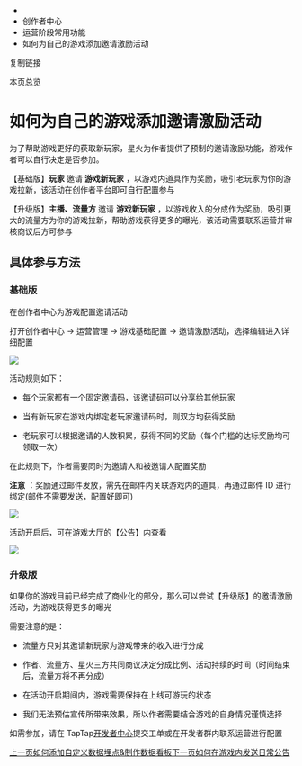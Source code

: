   * [](/)
  * 创作者中心
  * 运营阶段常用功能
  * 如何为自己的游戏添加邀请激励活动

复制链接

本页总览

# 如何为自己的游戏添加邀请激励活动

为了帮助游戏更好的获取新玩家，星火为作者提供了预制的邀请激励功能，游戏作者可以自行决定是否参加。

【基础版】**玩家** 邀请 **游戏新玩家** ，以游戏内道具作为奖励，吸引老玩家为你的游戏拉新，该活动在创作者平台即可自行配置参与

【升级版】**主播、流量方** 邀请 **游戏新玩家**
，以游戏收入的分成作为奖励，吸引更大的流量方为你的游戏拉新，帮助游戏获得更多的曝光，该活动需要联系运营并审核商议后方可参与

## 具体参与方法[​](/Manual/Developer/OpStage/InvitationSystem#具体参与方法 "具体参与方法的直接链接")

### 基础版[​](/Manual/Developer/OpStage/InvitationSystem#基础版 "基础版的直接链接")

在创作者中心为游戏配置邀请活动

打开创作者中心 → 运营管理 → 游戏基础配置 → 邀请激励活动，选择编辑进入详细配置

![](https://doc.sce.xd.com/assets/images/邀请入口-bc3ed9219b1366128a5e26801da66199.jpg)

活动规则如下：

  * 每个玩家都有一个固定邀请码，该邀请码可以分享给其他玩家

  * 当有新玩家在游戏内绑定老玩家邀请码时，则双方均获得奖励

  * 老玩家可以根据邀请的人数积累，获得不同的奖励（每个门槛的达标奖励均可领取一次）

在此规则下，作者需要同时为邀请人和被邀请人配置奖励

**注意** ：奖励通过邮件发放，需先在邮件内关联游戏内的道具，再通过邮件 ID 进行绑定(邮件不需要发送，配置好即可)

![](https://doc.sce.xd.com/assets/images/邀请编辑-12af65e579a1dd8f52beb2568e3d2bf1.png)

活动开启后，可在游戏大厅的【公告】内查看

![](https://doc.sce.xd.com/assets/images/展示-09822e06f11005bb77b0456537c3e40d.png)

### 升级版[​](/Manual/Developer/OpStage/InvitationSystem#升级版 "升级版的直接链接")

如果你的游戏目前已经完成了商业化的部分，那么可以尝试【升级版】的邀请激励活动，为游戏获得更多的曝光

需要注意的是：

  * 流量方只对其邀请新玩家为游戏带来的收入进行分成

  * 作者、流量方、星火三方共同商议决定分成比例、活动持续的时间（时间结束后，流量方将不再分成）

  * 在活动开启期间内，游戏需要保持在上线可游玩的状态

  * 我们无法预估宣传所带来效果，所以作者需要结合游戏的自身情况谨慎选择

如需参加，请在 TapTap[开发者中心](https://developer.taptap.cn/)提交工单或在开发者群内联系运营进行配置

[上一页如何添加自定义数据埋点&制作数据看板](/Manual/Developer/OpStage/CustomizedData)[下一页如何在游戏内发送日常公告](/Manual/Developer/OpStage/DailyAnnouncements)


